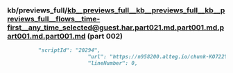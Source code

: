 ### kb/previews_full/kb__previews_full__kb__previews_full__kb__previews_full__flows__time-first__any_time_selected@guest.har.part021.md.part001.md.part001.md.part001.md (part 002)

```md
          "scriptId": "20294",
                          "url": "https://n958200.alteg.io/chunk-KO722YSM.js",
                          "lineNumber": 0,
    
```

```
